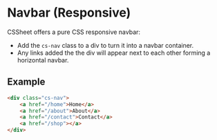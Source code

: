# Navbar (Responsive)
CSSheet offers a pure CSS responsive navbar:

- Add the `cs-nav` class to a div to turn it into a navbar container.
- Any links added the the div will appear next to each other forming a horizontal navbar.

## Example
```html
<div class="cs-nav">
    <a href="/home">Home</a>
    <a href="/about">About</a>
    <a href="/contact">Contact</a>
    <a href="/shop"></a>
</div>
```
